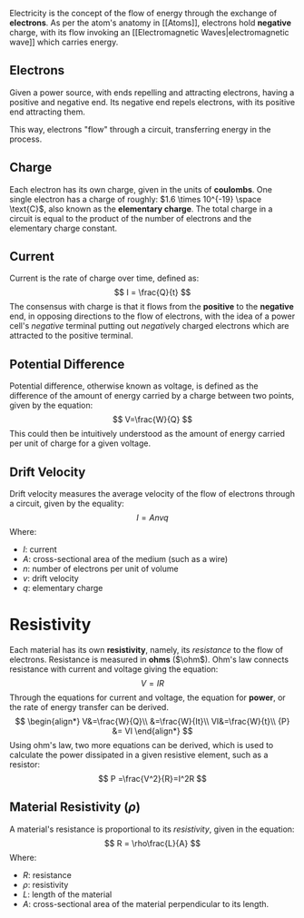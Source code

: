 Electricity is the concept of the flow of energy through the exchange of **electrons**. As per the atom's anatomy in [[Atoms]], electrons hold **negative** charge, with its flow invoking an [[Electromagnetic Waves|electromagnetic wave]] which carries energy.
## Electrons
Given a power source, with ends repelling and attracting electrons, having a positive and negative end. Its negative end repels electrons, with its positive end attracting them.

This way, electrons "flow" through a circuit, transferring energy in the process.
## Charge
Each electron has its own charge, given in the units of **coulombs**. One single electron has a charge of roughly: $1.6 \times 10^{-19} \space \text{C}$, also known as the **elementary charge**. The total charge in a circuit is equal to the product of the number of electrons and the elementary charge constant.
## Current
Current is the rate of charge over time, defined as:
$$
I = \frac{Q}{t}
$$
The consensus with charge is that it flows from the **positive** to the **negative** end, in opposing directions to the flow of electrons, with the idea of a power cell's *negative* terminal putting out *negative*ly charged electrons which are attracted to the positive terminal.
## Potential Difference
Potential difference, otherwise known as voltage, is defined as the difference of the amount of energy carried by a charge between two points, given by the equation:
$$
V=\frac{W}{Q}
$$
This could then be intuitively understood as the amount of energy carried per unit of charge for a given voltage.
## Drift Velocity
Drift velocity measures the average velocity of the flow of electrons through a circuit, given by the equality:
$$
I = Anvq
$$
Where:
* $I$: current
* $A$: cross-sectional area of the medium (such as a wire)
* $n$: number of electrons per unit of volume
* $v$: drift velocity
* $q$: elementary charge

# Resistivity
Each material has its own **resistivity**, namely, its *resistance* to the flow of electrons. Resistance is measured in **ohms** ($\ohm$). Ohm's law connects resistance with current and voltage giving the equation:
$$
V = IR
$$
Through the equations for current and voltage, the equation for **power**, or the rate of energy transfer can be derived.
$$
\begin{align*}
V&=\frac{W}{Q}\\
&=\frac{W}{It}\\
VI&=\frac{W}{t}\\
{P} &= VI
\end{align*}
$$
Using ohm's law, two more equations can be derived, which is used to calculate the power dissipated in a given resistive element, such as a resistor:
$$
P =\frac{V^2}{R}=I^2R
$$
## Material Resistivity ($\rho$)
A material's resistance is proportional to its *resistivity*, given in the equation:
$$
R = \rho\frac{L}{A}
$$
Where:
* $R$: resistance
* $\rho$: resistivity
* $L$: length of the material
* $A$: cross-sectional area of the material perpendicular to its length.